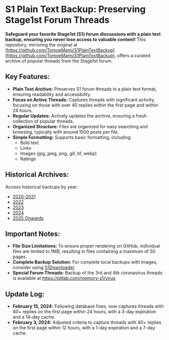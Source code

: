 # S1 Plain Text Backup: Preserving Stage1st Forum Threads

**Safeguard your favorite Stage1st (S1) forum discussions with a plain text backup, ensuring you never lose access to valuable content!** This repository, mirroring the original at [https://github.com/TomoeMami/S1PlainTextBackup](https://github.com/TomoeMami/S1PlainTextBackup), offers a curated archive of popular threads from the Stage1st forum.

## Key Features:

*   **Plain Text Archive:** Preserves S1 forum threads in a plain text format, ensuring readability and accessibility.
*   **Focus on Active Threads:** Captures threads with significant activity, focusing on those with over 40 replies within the first page and within 24 hours.
*   **Regular Updates:** Actively updates the archive, ensuring a fresh collection of popular threads.
*   **Organized Structure:** Files are organized for easy searching and browsing, typically with around 1500 posts per file.
*   **Simple Formatting:** Supports basic formatting, including:
    *   Bold text
    *   Links
    *   Images (jpg, jpeg, png, gif, tif, webp)
    *   Ratings

## Historical Archives:

Access historical backups by year:

*   [2020-2021](https://github.com/TomoeMami/S1PlainTextArchive2021)
*   [2022](https://github.com/TomoeMami/S1PlainTextArchive2022)
*   [2023](https://github.com/TomoeMami/S1PlainTextArchive2023)
*   [2024](https://github.com/TomoeMami/S1PlainTextArchive2024)
*   [2025 Onwards](https://github.com/TomoeMami/S1PlainTextArchive2025)

## Important Notes:

*   **File Size Limitations:** To ensure proper rendering on GitHub, individual files are limited to 1MB, resulting in files containing a maximum of 50 pages.
*   **Complete Backup Solution:** For complete local backups with images, consider using [S1Downloader](https://github.com/shuangluoxss/Stage1st-downloader).
*   **Special Forum Threads:** Backup of the 3rd and 4th coronavirus threads is available at https://gitlab.com/memory-s1/virus

## Update Log:

*   **February 15, 2024:** Following database fixes, now captures threads with 40+ replies on the first page within 24 hours, with a 3-day expiration and a 14-day cache.
*   **February 3, 2024:** Adjusted criteria to capture threads with 40+ replies on the first page within 12 hours, with a 1-day expiration and a 7-day cache.